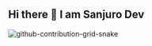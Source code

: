 ## Hi there 👋 I am Sanjuro Dev

<!--
**sanjuro-dev/sanjuro-dev** is a ✨ _special_ ✨ repository because its `README.md` (this file) appears on your GitHub profile.

Here are some ideas to get you started:

- 🔭 I’m currently working on ...
- 🌱 I’m currently learning ...
- 👯 I’m looking to collaborate on ...
- 🤔 I’m looking for help with ...
- 💬 Ask me about ...
- 📫 How to reach me: ...
- 😄 Pronouns: ...
- ⚡ Fun fact: ...
-->
![github-contribution-grid-snake](https://github.com/user-attachments/assets/78e67172-8951-49ef-91b1-f60f15e31274)
<svg viewBox="-16 -32 880 192" width="880" height="192" xmlns="http://www.w3.org/2000/svg">

